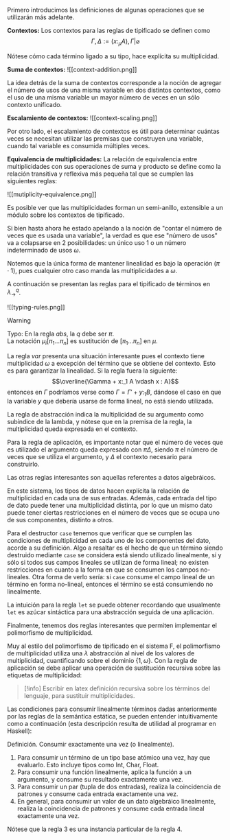 Primero introducimos las definiciones de algunas operaciones que se utilizarán más adelante.

**Contextos:** Los contextos para las reglas de tipificado se definen como
$$ \Gamma, \Delta := (x :_{\mu} A), \Gamma | \varnothing $$

Nótese cómo cada término ligado a su tipo, hace explícita su multiplicidad.

**Suma de contextos:**
![[context-addition.png]]

La idea detrás de la suma de contextos corresponde a la noción de agregar el número de usos de una misma variable en dos distintos contextos, como el uso de una misma variable un mayor número de veces en un sólo contexto unificado.

**Escalamiento de contextos:**
![[context-scaling.png]]

Por otro lado, el escalamiento de contextos es útil para determinar cuántas veces se necesitan utilizar las premisas que construyen una variable, cuando tal variable es consumida múltiples veces.

**Equivalencia de multiplicidades:** La relación de equivalencia entre multiplicidades con sus operaciones de suma y producto se define como la relación transitiva y reflexiva más pequeña tal que se cumplen las siguientes reglas:

![[mutiplicity-equivalence.png]]

Es posible ver que las multiplicidades forman un semi-anillo, extensible a un módulo sobre los contextos de tipificado.

Si bien hasta ahora he estado apelando a la noción de "contar el número de veces que es usada una variable", la verdad es que ese "número de usos" va a colapsarse en 2 posibilidades: un único uso $1$ o un número indeterminado de usos $\omega$.

Notemos que la única forma de mantener linealidad es bajo la operación $(\pi \cdot 1)$, pues cualquier otro caso manda las multiplicidades a $\omega$.

A continuación se presentan las reglas para el tipificado de términos en $\lambda_{\rightarrow}^q$.

![[typing-rules.png]]

> [!warning]
> Typo: En la regla *abs*, la $q$ debe ser $\pi$.  
> La notación $\mu_i [\pi_1 ... \pi_n]$ es sustitución de $[\pi_1 ... \pi_n]$ en $\mu$.

La regla _var_ presenta una situación interesante pues el contexto tiene multiplicidad $\omega$ a excepción del término que se obtiene del contexto. Esto es para garantizar la linealidad. Si la regla fuera la siguiente:
$$\overline{\Gamma + x:_1 A \vdash x : A}$$
entonces en $\Gamma$ podríamos verse como $\Gamma = \Gamma' + y :_1 B$, dándose el caso en que la variable $y$ que debería usarse de forma lineal, no está siendo utilizada.

La regla de abstracción indica la multiplicidad de su argumento como subíndice de la lambda, y nótese que en la premisa de la regla, la multiplicidad queda expresada en el contexto.

Para la regla de aplicación, es importante notar que el número de veces que es utilizado el argumento queda expresado con $\pi \Delta$, siendo $\pi$ el número de veces que se utiliza el argumento, y $\Delta$ el contexto necesario para construirlo.

Las otras reglas interesantes son aquellas referentes a datos algebráicos.

En este sistema, los tipos de datos hacen explícita la relación de multiplicidad en cada una de sus entradas. Además, cada entrada del tipo de dato puede tener una multiplicidad distinta, por lo que un mismo dato puede tener ciertas restricciones en el número de veces que se ocupa uno de sus componentes, distinto a otros.

Para el destructor `case` tenemos que verificar que se cumplen las condiciones de multiplicidad en cada uno de los componentes del dato, acorde a su definición. Algo a resaltar es el hecho de que un término siendo destruido mediante `case` se considera está siendo utilizado linealmente, sí y sólo si todos sus campos lineales se utilizan de forma lineal; no existen restricciones en cuanto a la forma en que se consumen los campos no-lineales. Otra forma de verlo sería: si `case` consume el campo lineal de un término en forma no-lineal, entonces el término se está consumiendo no linealmente.

La intuición para la regla `let` se puede obtener recordando que usualmente `let` es azúcar sintáctica para una abstracción seguida de una aplicación.

Finalmente, tenemos dos reglas interesantes que permiten implementar el polimorfismo de multiplicidad.

Muy al estilo del polimorfismo de tipificado en el sistema F, el polimorfismo de multiplicidad utiliza una $\lambda$ abstracción al nivel de los valores de multiplicidad, cuantificando sobre el dominio $\{1, \omega\}$. Con la regla de aplicación se debe aplicar una operación de sustitución recursiva sobre las etiquetas de multiplicidad:

>[!info]
>Escribir en latex definición recursiva sobre los términos del lenguaje, para sustituir multiplicidades.

Las condiciones para consumir linealmente términos dadas anteriormente por las reglas de la semántica estática, se pueden entender intuitivamente como a continuación (esta descripción resulta de utilidad al programar en Haskell):

Definición. Consumir exactamente una vez (o linealmente).
1. Para consumir un término de un tipo base atómico una vez, hay que evaluarlo. Esto incluye tipos como Int, Char, Float.
2. Para consumir una función linealmente, aplica la función a un argumento, y consume su resultado exactamente una vez.
3. Para consumir un par (tupla de dos entradas), realiza la coincidencia de patrones y consume cada entrada exactamente una vez.
4. En general, para consumir un valor de un dato algebráico linealmente, realiza la coincidencia de patrones y consume cada entrada lineal exactamente una vez.

Nótese que la regla 3 es una instancia particular de la regla 4.